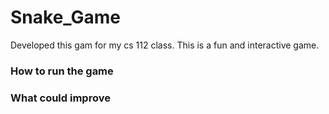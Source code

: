 # Snake_Game

Developed this gam for my cs 112 class. This is a fun and interactive game.

### How to run the game

### What could improve
